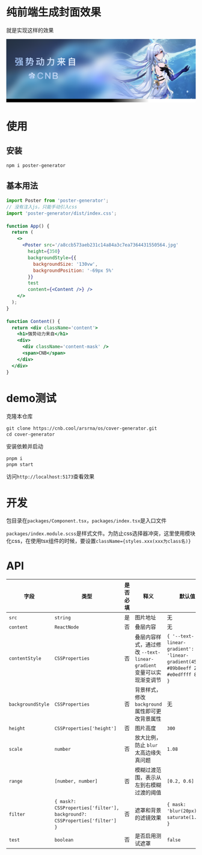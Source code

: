 # 纯前端生成封面效果

就是实现这样的效果

![](image/image.png)




# 使用

## 安装
````shell
npm i poster-generator
````

## 基本用法
```jsx
import Poster from 'poster-generator';
// 没有注入js，只能手动引入css
import 'poster-generator/dist/index.css';

function App() {
  return (
    <>
      <Poster src='/a8ccb573aeb231c14a84a3c7ea7364431550564.jpg'
        height={350}
        backgroundStyle={{
          backgroundSize: '130vw',
          backgroundPosition: '-69px 5%'
        }}
        test
        content={<Content />} />
    </>
  );
}

function Content() {
  return <div className='content'>
    <h1>强势动力来自</h1>
    <div>
      <div className='content-mask' />
      <span>CNB</span>
    </div>
  </div>
}
```


# demo测试

克隆本仓库

```shell
git clone https://cnb.cool/arsrna/os/cover-generator.git
cd cover-generator
```

安装依赖并启动
```shell
pnpm i
pnpm start
```

访问`http://localhost:5173`查看效果

# 开发

包目录在`packages/Component.tsx`，`packages/index.tsx`是入口文件

`packages/index.module.scss`是样式文件。为防止css选择器冲突，这里使用模块化css，在使用tsx组件的时候，要设置`className={styles.xxx(xxx为class名)}`


# API

| 字段 | 类型 | 是否必填 | 释义 | 默认值 |
|------|------|----------|------|-----------------------------|
| `src` | `string` | 是 | 图片地址 | 无 |
| `content` | `ReactNode` | 否 | 叠层内容 | 无 |
| `contentStyle` | `CSSProperties` | 否 | 叠层内容样式，通过修改 `--text-linear-gradient` 变量可以实现渐变调节 | `{ '--text-linear-gradient': 'linear-gradient(45deg, #89b8eeff 20%, #e0edffff 80%)' }` |
| `backgroundStyle` | `CSSProperties` | 否 | 背景样式，修改 `background` 属性即可更改背景属性 | 无 |
| `height` | `CSSProperties['height']` | 否 | 图片高度 | `300` |
| `scale` | `number` | 否 | 放大比例，防止 `blur` 太高边缘失真问题 | `1.08` |
| `range` | `[number, number]` | 否 | 模糊过渡范围，表示从左到右模糊过渡的阈值 | `[0.2, 0.6]` |
| `filter` | `{ mask?: CSSProperties['filter'], background?: CSSProperties['filter'] }` | 否 | 遮罩和背景的滤镜效果 | `{ mask: 'blur(20px) saturate(1.5)' }` |
| `test` | `boolean` | 否 | 是否启用测试遮罩 | `false` |